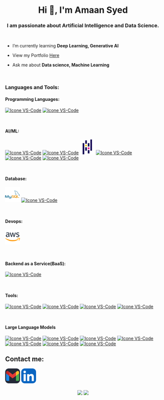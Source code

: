 <h1 align="center">Hi 👋, I'm Amaan Syed</h1>
<h3 align="center">I am passionate about Artificial Intelligence and Data Science.</h3>
<br>

- I’m currently learning **Deep Learning, Generative AI**

- View my Portfolio <a href="https://daffy-grouse-151.notion.site/Hey-there-I-am-Amaan-Syed-4567529bdead4837ba0d9ebaffde36cf" target="_blank">Here</a>

- Ask me about **Data science, Machine Learning**

<br>

<h3 align="left">Languages and Tools:</h3>


#### Programming Languages:
  [<img height="48px" width="48px" alt="Icone VS-Code" src="https://skillicons.dev/icons?i=python"/>](https://www.python.org)
  [<img height="48px" width="48px" alt="Icone VS-Code" src="https://skillicons.dev/icons?i=java"/>](https://www.java.com)

<br>

#### AI/ML:

  [<img height="48px" width="48px" alt="Icone VS-Code" src="https://skillicons.dev/icons?i=tensorflow"/>](https://www.tensorflow.org)
  [<img height="48px" width="48px" alt="Icone VS-Code" src="https://skillicons.dev/icons?i=pytorch"/>](https://pytorch.org/)
  [<img height="48px" width="48px" alt="Icone VS-Code" src="https://raw.githubusercontent.com/devicons/devicon/2ae2a900d2f041da66e950e4d48052658d850630/icons/pandas/pandas-original.svg"/>](https://pandas.pydata.org/)
  [<img height="48px" width="48px" alt="Icone VS-Code" src="https://seaborn.pydata.org/_images/logo-mark-lightbg.svg"/>](https://seaborn.pydata.org/)
  [<img height="48px" width="48px" alt="Icone VS-Code" src="https://www.vectorlogo.zone/logos/opencv/opencv-icon.svg"/>](https://opencv.org/)
  [<img height="48px" width="48px" alt="Icone VS-Code" src="https://upload.wikimedia.org/wikipedia/commons/0/05/Scikit_learn_logo_small.svg"/>](https://scikit-learn.org/)

<br>

  #### Database:
  [<img height="48px" width="48px" alt="Icone VS-Code" src="https://raw.githubusercontent.com/devicons/devicon/master/icons/mysql/mysql-original-wordmark.svg"/>](https://www.mysql.com/)
  [<img height="48px" width="48px" alt="Icone VS-Code" src="https://avatars.githubusercontent.com/u/54333248?s=200&v=4"/>](https://www.pinecone.io/)


<br>

  #### Devops:
  [<img height="48px" width="48px" alt="Icone VS-Code" src="https://raw.githubusercontent.com/devicons/devicon/master/icons/amazonwebservices/amazonwebservices-original-wordmark.svg"/>](https://aws.amazon.com)

<br>

  #### Backend as a Service(BaaS):
  [<img height="48px" width="48px" alt="Icone VS-Code" src="https://www.vectorlogo.zone/logos/firebase/firebase-icon.svg"/>](https://firebase.google.com/)

<br>

  #### Tools:
  [<img height="48px" width="48px" alt="Icone VS-Code" src="https://skillicons.dev/icons?i=vscode"/>](https://code.visualstudio.com/)
  [<img height="48px" width="48px" alt="Icone VS-Code" src="https://skillicons.dev/icons?i=github"/>](https://github.com/)
  [<img height="48px" width="48px" alt="Icone VS-Code" src="https://imgs.search.brave.com/CjiZ1b8Me_qlPgtNygMwHznMU51jEt21ik_x4Z3p7ug/rs:fit:500:0:0:0/g:ce/aHR0cHM6Ly9pY29u/LmljZXBhbmVsLmlv/L1RlY2hub2xvZ3kv/c3ZnL1N0cmVhbWxp/dC5zdmc"/>](https://streamlit.io/)
  [<img height="48px" width="48px" alt="Icone VS-Code" src="https://imgs.search.brave.com/jWlrQ1338FYSUIJJ63X9vadGUwl17Es0156Atk6WUA4/rs:fit:500:0:0:0/g:ce/aHR0cHM6Ly9saDMu/Z29vZ2xldXNlcmNv/bnRlbnQuY29tLy1J/dUpiWTB6UlpGWS9a/a3ZqM2M2d2VNSS9B/QUFBQUFBQUp0VS9j/Z0JiWUdtd3NEY19L/cGJrSkRkM0VYNi1m/eXFhVkxHZHdDTmNC/R0FzWUhRL3M0MDAv/Y29sYWJfMTI4LnBu/Zw"/>](https://colab.google/)


<br>

  #### Large Language Models
  [<img height="48px" width="48px" alt="Icone VS-Code" src="https://logowik.com/content/uploads/images/ollama-language-model9633.logowik.com.webp"/>](https://ollama.com/)
  [<img height="48px" width="48px" alt="Icone VS-Code" src="https://cdn.prod.website-files.com/6203b6d57823100847efd9b1/65f41595d37f53f717dd1f69_langchain%20icon-p-500.png"/>](https://github.com/langchain-ai/langchain)
  [<img height="48px" width="48px" alt="Icone VS-Code" src="https://encrypted-tbn0.gstatic.com/images?q=tbn:ANd9GcThr7qrIazsvZwJuw-uZCtLzIjaAyVW_ZrlEQ&s"/>](https://cloud.google.com/vertex-ai/generative-ai/docs/learn-resources#get_started_with_gemini)
  [<img height="48px" width="48px" alt="Icone VS-Code" src="https://custom.typingmind.com/assets/models/gpt-35.webp"/>](https://platform.openai.com/docs/models/gp)
  [<img height="48px" width="48px" alt="Icone VS-Code" src="https://custom.typingmind.com/assets/models/llama.png"/>](https://www.llama.com/)
  [<img height="48px" width="48px" alt="Icone VS-Code" src="https://custom.typingmind.com/assets/models/huggingface.png"/>](https://huggingface.co/models)
  [<img height="48px" width="48px" alt="Icone VS-Code" src="https://custom.typingmind.com/assets/models/stability.png"/>]([https://huggingface.co/models](https://stability.ai/stable-image))



## Contact me:
<div>
<a href = "mailto: amaansyed2001.as@gmail.com"><img loading="lazy" <img height="48px" width="48px" src="https://github.com/tandpfun/skill-icons/blob/main/icons/Gmail-Dark.svg" target="_blank"></a>
<a href="https://www.linkedin.com/in/amaan-syed-3013a1245/" target="_blank"><img height="48px" width="48px" src="https://github.com/tandpfun/skill-icons/blob/main/icons/LinkedIn.svg" target="_blank"></a>   
</div>

<br>

<div align="center" style="margin-bottom:200px">
 <img width=45% align="center" src="https://github-readme-stats.vercel.app/api?username=amaansyed110&theme=radical&show_icons=true" />
 <img width=40% align="center" src="https://github-readme-stats.vercel.app/api/top-langs/?username=amaansyed110&layout=compact&theme=radical" />
</div>

<br>
